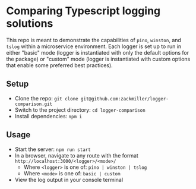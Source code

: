 # Comparing Typescript logging solutions

This repo is meant to demonstrate the capabilities of `pino`, `winston`, and `tslog` within a microservice environment. Each logger is set up to run in either "basic" mode (logger is instantiated with only the default options for the package) or "custom" mode (logger is instantiated with custom options that enable some preferred best practices).

## Setup

* Clone the repo: `git clone git@github.com:zackmiller/logger-comparison.git`
* Switch to the project directory: `cd logger-comparison`
* Install dependencies: `npm i`

## Usage

* Start the server: `npm run start`
* In a browser, navigate to any route with the format `http://localhost:3000/<logger>/<mode>/`
    * Where `<logger>` is one of: `pino | winston | tslog`
    * Where `<mode>` is one of: `basic | custom`
* View the log output in your console terminal